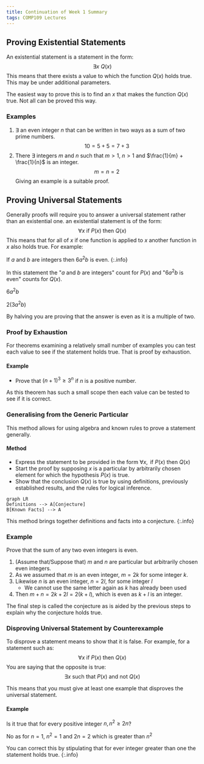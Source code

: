 ```yaml
---
title: Continuation of Week 1 Summary
tags: COMP109 Lectures
---
```

## Proving Existential Statements
An existential statement is a statement in the form: 
$$\exists x\ Q(x)$$
This means that there exists a value to which the function $Q(x)$ holds true. This may be under additional parameters.

The easiest way to prove this is to find an $x$ that makes the function $Q(x)$ true. Not all can be proved this way. 

### Examples
1. $\exists$ an even integer $n$ that can be written in two ways as a sum of two prime numbers. 
	$$10=5+5=7+3$$
1. There $\exists$ integers $m$ and $n$ such that $m>1$, $n>1$ and $\frac{1}{m} + \frac{1}{n}$ is an integer.
	$$m=n=2$$
		Giving an example is a suitable proof.

## Proving Universal Statements
Generally proofs will require you to answer a universal statement rather than an existential one. an existential statement is of the form:
$$\forall x \text{ if } P(x) \text{ then } Q(x)$$
This means that for all of $x$ if one function is applied to $x$ another function in $x$ also holds true. For example:

If $a$ and $b$ are integers then $6a^2b$ is even.
{:.info}

In this statement the "$a$ and $b$ are integers" count for $P(x)$ and "$6a^2b$ is even" counts for $Q(x)$. 

$6a^2b$  

$2(3a^2b)$

By halving you are proving that the answer is even as it is a multiple of two.

### Proof by Exhaustion
For theorems examining a relatively small number of examples you can test each value to see if the statement holds true. That is proof by exhaustion.

#### Example
* Prove that $(n+1)^3 \geq 3^n$ if $n$ is a positive number.

As this theorem has such a small scope then each value can be tested to see if it is correct.

### Generalising from the Generic Particular
This method allows for using algebra and known rules to prove a statement generally.

#### Method
* Express the statement to be provided in the form $\forall x,\text{ if } P(x) \text{ then } Q(x)$
* Start the proof by supposing $x$ is a particular by arbitrarily chosen element for which the hypothesis $P(x)$ is true.
* Show that the conclusion $Q(x)$ is true by using definitions, previously established results, and the rules for logical inference.

```mermaid
graph LR
Definitions --> A[Conjecture]
B[Known Facts] --> A
```

This method brings together definitions and facts into a conjecture.
{:.info}

### Example
Prove that the sum of any two even integers is even.

1. (Assume that/Suppose that) $m$ and $n$ are particular but arbitrarily chosen even integers.
1. As we assumed that $m$ is an even integer, $m = 2k$ for some integer $k$. 
1. Likewise $n$ is an even integer, $n = 2l$, for some integer $l$
	* We cannot use the same letter again as $k$ has already been used
1. Then $m+n=2k+2l=2(k+l)$, which is even as $k+l$ is an integer.

The final step is called the conjecture as is aided by the previous steps to explain why the conjecture holds true.

### Disproving Universal Statement by Counterexample
To disprove a statement means to show that it is false. For example, for a statement such as:
$$\forall x \text{ if } P(x) \text{ then } Q(x)$$
You are saying that the opposite is true:
$$\exists x \text{ such that } P(x) \text{ and not } Q(x)$$

This means that you must give at least one example that disproves the universal statement.

#### Example
Is it true that for every positive integer $n,n^2\geq 2n$?

No as for $n=1,\ n^2 = 1$ and $2n=2$ which is greater than $n^2$
		
You can correct this by stipulating that for ever integer greater than one the statement holds true.
{:.info}
